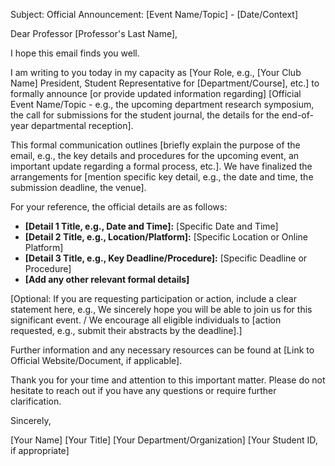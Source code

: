 Subject: Official Announcement: [Event Name/Topic] - [Date/Context]

Dear Professor [Professor's Last Name],

I hope this email finds you well.

I am writing to you today in my capacity as [Your Role, e.g., [Your Club Name] President, Student Representative for [Department/Course], etc.] to formally announce [or provide updated information regarding] [Official Event Name/Topic - e.g., the upcoming department research symposium, the call for submissions for the student journal, the details for the end-of-year departmental reception].

This formal communication outlines [briefly explain the purpose of the email, e.g., the key details and procedures for the upcoming event, an important update regarding a formal process, etc.]. We have finalized the arrangements for [mention specific key detail, e.g., the date and time, the submission deadline, the venue].

For your reference, the official details are as follows:

*   **[Detail 1 Title, e.g., Date and Time]:** [Specific Date and Time]
*   **[Detail 2 Title, e.g., Location/Platform]:** [Specific Location or Online Platform]
*   **[Detail 3 Title, e.g., Key Deadline/Procedure]:** [Specific Deadline or Procedure]
*   **[Add any other relevant formal details]**

[Optional: If you are requesting participation or action, include a clear statement here, e.g., We sincerely hope you will be able to join us for this significant event. / We encourage all eligible individuals to [action requested, e.g., submit their abstracts by the deadline].]

Further information and any necessary resources can be found at [Link to Official Website/Document, if applicable].

Thank you for your time and attention to this important matter. Please do not hesitate to reach out if you have any questions or require further clarification.

Sincerely,

[Your Name]
[Your Title]
[Your Department/Organization]
[Your Student ID, if appropriate]